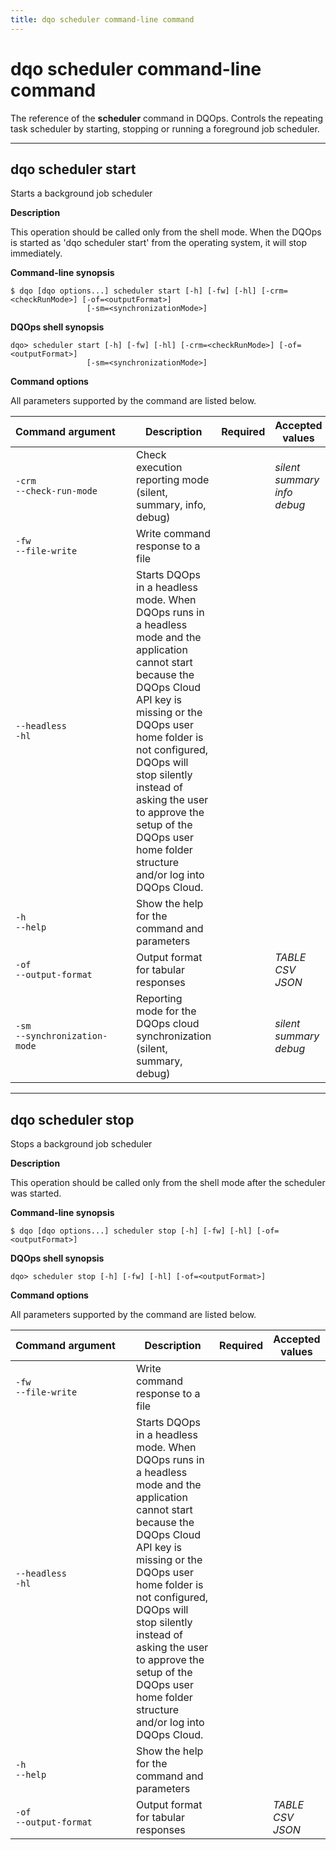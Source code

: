 ```yaml
---
title: dqo scheduler command-line command
---
```

# dqo scheduler command-line command
The reference of the **scheduler** command in DQOps. Controls the repeating task scheduler by starting, stopping or running a foreground job scheduler.



___

## dqo scheduler start

Starts a background job scheduler


**Description**


This operation should be called only from the shell mode. When the DQOps is started as &#x27;dqo scheduler start&#x27; from the operating system, it will stop immediately.




**Command-line synopsis**

```
$ dqo [dqo options...] scheduler start [-h] [-fw] [-hl] [-crm=<checkRunMode>] [-of=<outputFormat>]
                 [-sm=<synchronizationMode>]

```

**DQOps shell synopsis**

```
dqo> scheduler start [-h] [-fw] [-hl] [-crm=<checkRunMode>] [-of=<outputFormat>]
                 [-sm=<synchronizationMode>]

```



**Command options**

All parameters supported by the command are listed below.

| Command&nbsp;argument&nbsp;&nbsp;&nbsp;&nbsp; | Description | Required | Accepted values |
|-----------------------------------------------|-------------|:-----------------:|-----------------|
|<div id="scheduler start-crm" class="no-wrap-code">`-crm`</div><div id="scheduler start--check-run-mode" class="no-wrap-code">`--check-run-mode`</div>|Check execution reporting mode (silent, summary, info, debug)| |*silent*<br/>*summary*<br/>*info*<br/>*debug*<br/>|
|<div id="scheduler start-fw" class="no-wrap-code">`-fw`</div><div id="scheduler start--file-write" class="no-wrap-code">`--file-write`</div>|Write command response to a file| ||
|<div id="scheduler start--headless" class="no-wrap-code">`--headless`</div><div id="scheduler start-hl" class="no-wrap-code">`-hl`</div>|Starts DQOps in a headless mode. When DQOps runs in a headless mode and the application cannot start because the DQOps Cloud API key is missing or the DQOps user home folder is not configured, DQOps will stop silently instead of asking the user to approve the setup of the DQOps user home folder structure and/or log into DQOps Cloud.| ||
|<div id="scheduler start-h" class="no-wrap-code">`-h`</div><div id="scheduler start--help" class="no-wrap-code">`--help`</div>|Show the help for the command and parameters| ||
|<div id="scheduler start-of" class="no-wrap-code">`-of`</div><div id="scheduler start--output-format" class="no-wrap-code">`--output-format`</div>|Output format for tabular responses| |*TABLE*<br/>*CSV*<br/>*JSON*<br/>|
|<div id="scheduler start-sm" class="no-wrap-code">`-sm`</div><div id="scheduler start--synchronization-mode" class="no-wrap-code">`--synchronization-mode`</div>|Reporting mode for the DQOps cloud synchronization (silent, summary, debug)| |*silent*<br/>*summary*<br/>*debug*<br/>|






___

## dqo scheduler stop

Stops a background job scheduler


**Description**


This operation should be called only from the shell mode after the scheduler was started.




**Command-line synopsis**

```
$ dqo [dqo options...] scheduler stop [-h] [-fw] [-hl] [-of=<outputFormat>]

```

**DQOps shell synopsis**

```
dqo> scheduler stop [-h] [-fw] [-hl] [-of=<outputFormat>]

```



**Command options**

All parameters supported by the command are listed below.

| Command&nbsp;argument&nbsp;&nbsp;&nbsp;&nbsp; | Description | Required | Accepted values |
|-----------------------------------------------|-------------|:-----------------:|-----------------|
|<div id="scheduler stop-fw" class="no-wrap-code">`-fw`</div><div id="scheduler stop--file-write" class="no-wrap-code">`--file-write`</div>|Write command response to a file| ||
|<div id="scheduler stop--headless" class="no-wrap-code">`--headless`</div><div id="scheduler stop-hl" class="no-wrap-code">`-hl`</div>|Starts DQOps in a headless mode. When DQOps runs in a headless mode and the application cannot start because the DQOps Cloud API key is missing or the DQOps user home folder is not configured, DQOps will stop silently instead of asking the user to approve the setup of the DQOps user home folder structure and/or log into DQOps Cloud.| ||
|<div id="scheduler stop-h" class="no-wrap-code">`-h`</div><div id="scheduler stop--help" class="no-wrap-code">`--help`</div>|Show the help for the command and parameters| ||
|<div id="scheduler stop-of" class="no-wrap-code">`-of`</div><div id="scheduler stop--output-format" class="no-wrap-code">`--output-format`</div>|Output format for tabular responses| |*TABLE*<br/>*CSV*<br/>*JSON*<br/>|





